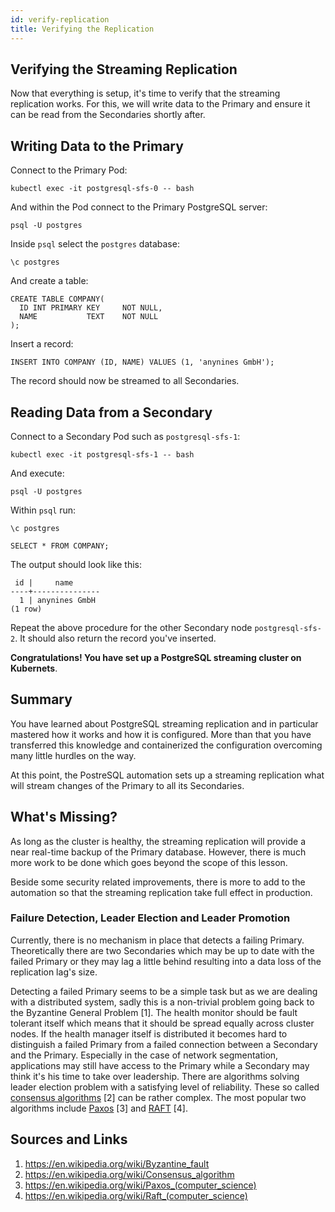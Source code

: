 ```yaml
---
id: verify-replication
title: Verifying the Replication
---
```


## Verifying the Streaming Replication

Now that everything is setup, it's time to verify that the streaming replication works. For this, we will write data to the Primary and ensure it can be read from the Secondaries shortly after.

## Writing Data to the Primary

Connect to the Primary Pod:

    kubectl exec -it postgresql-sfs-0 -- bash

And within the Pod connect to the Primary PostgreSQL server:

    psql -U postgres

Inside `psql` select the `postgres` database:

    \c postgres

And create a table:

    CREATE TABLE COMPANY(
      ID INT PRIMARY KEY     NOT NULL,
      NAME           TEXT    NOT NULL
    ); 

Insert a record:

    INSERT INTO COMPANY (ID, NAME) VALUES (1, 'anynines GmbH');

The record should now be streamed to all Secondaries.

## Reading Data from a Secondary

Connect to a Secondary Pod such as `postgresql-sfs-1`:

    kubectl exec -it postgresql-sfs-1 -- bash

And execute:

    psql -U postgres

Within `psql` run:

    \c postgres

    SELECT * FROM COMPANY;

The output should look like this:

     id |     name
    ----+---------------
      1 | anynines GmbH
    (1 row)

Repeat the above procedure for the other Secondary node `postgresql-sfs-2`. It should also return the record you've inserted.

**Congratulations! You have set up a PostgreSQL streaming cluster on Kubernets**.

## Summary

You have learned about PostgreSQL streaming replication and in particular mastered how it works and how it is configured. More than that you have transferred this knowledge and containerized the configuration overcoming many little hurdles on the way.

At this point, the PostreSQL automation sets up a streaming replication what will stream changes of the Primary to all its Secondaries.

## What's Missing?

As long as the cluster is healthy, the streaming replication will provide a near real-time backup of the Primary database. However, there is much more work to be done which goes beyond the scope of this lesson.

Beside some security related improvements, there is more to add to the automation so that the streaming replication take full effect in production.

### Failure Detection, Leader Election and Leader Promotion

Currently, there is no mechanism in place that detects a failing Primary. Theoretically there are two Secondaries which may be up to date with the failed Primary or they may lag a little behind resulting into a data loss of the replication lag's size.

Detecting a failed Primary seems to be a simple task but as we are dealing with a distributed system, sadly this is a non-trivial problem going back to the Byzantine General Problem [1]. The health monitor should be fault tolerant itself which means that it should be spread equally across cluster nodes. If the health manager itself is distributed it becomes hard to distinguish a failed Primary from a failed connection between a Secondary and the Primary. Especially in the case of network segmentation, applications may still have access to the Primary while a Secondary may think it's his time to take over leadership. There are algorithms solving leader election problem with a satisfying level of reliability. These so called [consensus algorithms](https://en.wikipedia.org/wiki/Consensus_algorithm) [2] can be rather complex. The most popular two algorithms include [Paxos](https://en.wikipedia.org/wiki/Paxos_(computer_science)) [3] and [RAFT](https://en.wikipedia.org/wiki/Raft_(computer_science)) [4].

## Sources and Links
1. https://en.wikipedia.org/wiki/Byzantine_fault
2. https://en.wikipedia.org/wiki/Consensus_algorithm
3. https://en.wikipedia.org/wiki/Paxos_(computer_science)
4. https://en.wikipedia.org/wiki/Raft_(computer_science)
